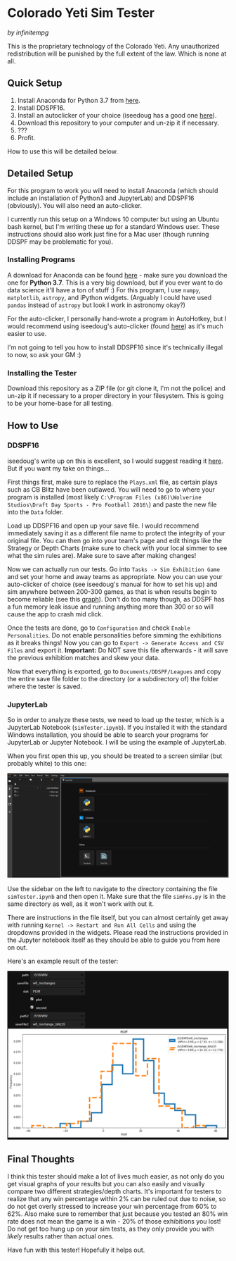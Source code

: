 # Colorado Yeti Sim Tester

*by infinitempg*

This is the proprietary technology of the Colorado Yeti. Any unauthorized redistribution will be punished by the full extent of the law. Which is none at all.

## Quick Setup

1. Install Anaconda for Python 3.7 from [here](https://www.anaconda.com/distribution/).
2. Install DDSPF16.
3. Install an autoclicker of your choice (iseedoug has a good one [here](https://github.com/BenjaminDHorne/QuickKetchup)).
4. Download this repository to your computer and un-zip it if necessary.
5. ???
6. Profit.

How to use this will be detailed below.

## Detailed Setup

For this program to work you will need to install Anaconda (which should include an installation of Python3 and JupyterLab) and DDSPF16 (obviously). You will also need an auto-clicker.

I currently run this setup on a Windows 10 computer but using an Ubuntu bash kernel, but I'm writing these up for a standard Windows user. These instructions should also work just fine for a Mac user (though running DDSPF may be problematic for you).

### Installing Programs

A download for Anaconda can be found [here](https://www.anaconda.com/distribution/) - make sure you download the one for **Python 3.7**. This is a very big download, but if you ever want to do data science it'll have a ton of stuff :) For this program, I use `numpy`, `matplotlib`, `astropy`, and iPython widgets. (Arguably I could have used `pandas` instead of `astropy` but look I work in astronomy okay?)

For the auto-clicker, I personally hand-wrote a program in AutoHotkey, but I would recommend using iseedoug's auto-clicker (found [here](https://github.com/BenjaminDHorne/QuickKetchup)) as it's much easier to use.

I'm not going to tell you how to install DDSPF16 since it's technically illegal to now, so ask your GM :)

### Installing the Tester

Download this repository as a ZIP file (or git clone it, I'm not the police) and un-zip it if necessary to a proper directory in your filesystem. This is going to be your home-base for all testing.

## How to Use

### DDSPF16

iseedoug's write up on this is excellent, so I would suggest reading it [here](https://drive.google.com/file/d/14ZK78CGq_u7MXkGcFk3yPef3ChiOOOyF/view). But if you want my take on things...

First things first, make sure to replace the `Plays.xml` file, as certain plays such as CB Blitz have been outlawed. You will need to go to where your program is installed (most likely `C:\Program Files (x86)\Wolverine Studios\Draft Day Sports - Pro Football 2016\`) and paste the new file into the `Data` folder.

Load up DDSPF16 and open up your save file. I would recommend immediately saving it as a different file name to protect the integrity of your original file. You can then go into your team's page and edit things like the Strategy or Depth Charts (make sure to check with your local simmer to see what the sim rules are). Make sure to save after making changes!

Now we can actually run our tests. Go into `Tasks -> Sim Exhibition Game` and set your home and away teams as appropriate. Now you can use your auto-clicker of choice (see iseedoug's manual for how to set his up) and sim anywhere between 200-300 games, as that is when results begin to become reliable (see this [graph](https://cdn.discordapp.com/attachments/519595778239365120/558162217514696704/vAQAAAAAchMoeAAAAADgQYQ8AAAAAHIiwBwAAAAAORNgDAAAAAAci7AEAAACAAxH2AAAAAMCBCHsAAAAA4ECEPQAAAABwoP8BTx6.png)). Don't do too many though, as DDSPF has a fun memory leak issue and running anything more than 300 or so will cause the app to crash mid click.

Once the tests are done, go to `Configuration` and check `Enable Personalities`. Do not enable personalities before simming the exhibitions as it breaks things! Now you can go to `Export -> Generate Access and CSV Files` and export it. **Important:** Do NOT save this file afterwards - it will save the previous exhibition matches and skew your data.

Now that everything is exported, go to `Documents/DDSPF/Leagues` and copy the entire save file folder to the directory (or a subdirectory of) the folder where the tester is saved.

### JupyterLab

So in order to analyze these tests, we need to load up the tester, which is a JupyterLab Notebook (`simTester.ipynb`). If you installed it with the standard Windows installation, you should be able to search your programs for JupyterLab or Jupyter Notebook. I will be using the example of JupyterLab.

When you first open this up, you should be treated to a screen similar (but probably white) to this one:

![](/readme_images/jupyter_lab.png)

Use the sidebar on the left to navigate to the directory containing the file `simTester.ipynb` and then open it. Make sure that the file `simFns.py` is in the same directory as well, as it won't work with out it.

There are instructions in the file itself, but you can almost certainly get away with running `Kernel -> Restart and Run All Cells` and using the dropdowns provided in the widgets. Please read the instructions provided in the Jupyter notebook itself as they should be able to guide you from here on out.

Here's an example result of the tester:

![](/readme_images/sample_output.png)

## Final Thoughts

I think this tester should make a lot of lives much easier, as not only do you get visual graphs of your results but you can also easily and visually compare two different strategies/depth charts. It's important for testers to realize that any win percentage within 2% can be ruled out due to noise, so do not get overly stressed to increase your win percentage from 60% to 62%. Also make sure to remember that just because you tested an 80% win rate does not mean the game is a win - 20% of those exhibitions you lost! Do not get too hung up on your sim tests, as they only provide you with *likely* results rather than actual ones.

Have fun with this tester! Hopefully it helps out.
